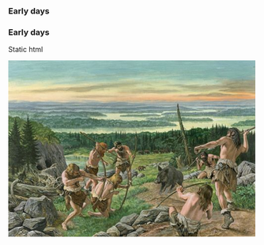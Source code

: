 ### Early days


<div class="timeline compact">
  <div class="container left">
    <div class="content">
      <h3>Early days</h3>
      <p>Static html</p>
    </div>
  </div>
</div>

![early-days](/img/early-days.jpg)